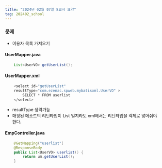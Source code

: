 ```yaml
---
title: "2024년 02월 07일 8교시 요약"
tag: 202402_school
---
```


### 문제 

- 이용자 목록 가져오기

#### UserMapper.java

```java
	List<UserVO> getUserList();
```

#### UserMapper.xml

```java
    <select id="getUserList" 
	resultType="com.ezenac.spweb.mybatisxml.UserVO" >
 		SELECT * FROM userlist
    </select>
```

- resultType 생략가능
- 매핑된 메소드의 리턴타입이 List<UserVO> 일지라도 xml에서는 리턴타입을 객체로 넣어줘야한다.

#### EmpController.java

```java
	@GetMapping("userlist")
	@ResponseBody
	public List<UserVO> userlist() {
		return um.getUserList();
	}
```